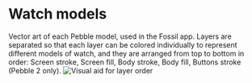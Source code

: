 # Watch models
Vector art of each Pebble model, used in the Fossil app. Layers are separated so that each layer can be colored individually to represent different models of watch, and they are arranged from top to bottom in order: Screen stroke, Screen fill, Body stroke, Body fill, Buttons stroke (Pebble 2 only).
![Visual aid for layer order](https://github.com/piggehperson/rebble-icons/watch%20models/layer%20order.png)
